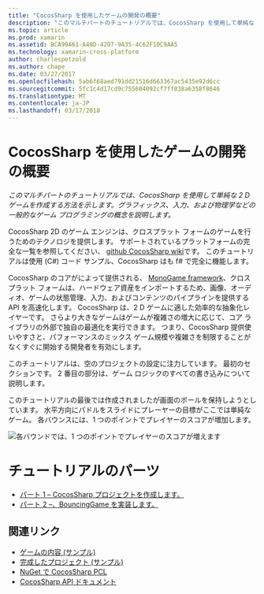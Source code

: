```yaml
---
title: "CocosSharp を使用したゲームの開発の概要"
description: "このマルチパートのチュートリアルでは、CocosSharp を使用して単純な 2 D ゲームを作成する方法を示します。 グラフィックス、入力、および物理学などの一般的なゲーム プログラミングの概念を説明します。"
ms.topic: article
ms.prod: xamarin
ms.assetid: BCA99A61-A48D-4207-9A35-4C62F10C9AA5
ms.technology: xamarin-cross-platform
author: charlespetzold
ms.author: chape
ms.date: 03/27/2017
ms.openlocfilehash: 5ab6f68aed791dd21516d663367ac5435e92d6cc
ms.sourcegitcommit: 5fc1c4d17cd9c755604092cf7ff038a6358f8646
ms.translationtype: MT
ms.contentlocale: ja-JP
ms.lasthandoff: 03/17/2018
---
```

# <a name="introduction-to-game-development-with-cocossharp"></a>CocosSharp を使用したゲームの開発の概要

_このマルチパートのチュートリアルでは、CocosSharp を使用して単純な 2 D ゲームを作成する方法を示します。グラフィックス、入力、および物理学などの一般的なゲーム プログラミングの概念を説明します。_

CocosSharp 2D のゲーム エンジンは、クロスプラット フォームのゲームを行うためのテクノロジを提供します。 サポートされているプラットフォームの完全な一覧を参照してください、 [github CocosSharp wiki](https://github.com/mono/CocosSharp/wiki)です。 このチュートリアルは使用 (C#) コード サンプル、CocosSharp はも f# で完全に機能します。

CocosSharp のコアがによって提供される、 [MonoGame framework](http://www.monogame.net/)、クロスプラット フォームは、ハードウェア資産をインポートするため、画像、オーディオ、ゲームの状態管理、入力、およびコンテンツのパイプラインを提供する API を高速化します。 CocosSharp は、2 D ゲームに適した効率的な抽象化レイヤーです。 さらより大きなゲームはゲームが複雑さの増大に応じて、コア ライブラリの外部で独自の最適化を実行できます。 つまり、CocosSharp 提供使いやすさと、パフォーマンスのミックス ゲーム規模や複雑さを制限することがなくすぐに開始する開発者を有効にします。

このチュートリアルは、空のプロジェクトの設定に注力しています。 最初のセクションです。  2 番目の部分は、ゲーム ロジックのすべての書き込みについて説明します。 

このチュートリアルの最後では作成されましたが画面のボールを保持しようとしています。 水平方向にパドルをスライドにプレーヤーの目標がここでは単純なゲーム。 各バウンスには、1 つのポイントでプレイヤーのスコアが増加します。

![](images/image1.png "各バウンドでは、1 つのポイントでプレイヤーのスコアが増えます")

# <a name="walkthrough-parts"></a>チュートリアルのパーツ

* [パート 1 – CocosSharp プロジェクトを作成します。](~/graphics-games/cocossharp/first-game/part1.md)
* [パート 2 –、BouncingGame を実装します。](~/graphics-games/cocossharp/first-game/part2.md)

## <a name="related-links"></a>関連リンク

- [ゲームの内容 (サンプル)](https://github.com/xamarin/mobile-samples/blob/master/BouncingGame/Resources/Content.zip?raw=true)
- [完成したプロジェクト (サンプル)](https://developer.xamarin.com/samples/mobile/BouncingGame/)
- [NuGet で CocosSharp PCL](http://www.nuget.org/packages/CocosSharp.PCL.Shared/)
- [CocosSharp API ドキュメント](https://developer.xamarin.com/api/namespace/CocosSharp/)
